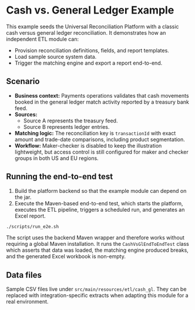 # Cash vs. General Ledger Example

This example seeds the Universal Reconciliation Platform with a classic cash versus general ledger
reconciliation. It demonstrates how an independent ETL module can:

- Provision reconciliation definitions, fields, and report templates.
- Load sample source system data.
- Trigger the matching engine and export a report end-to-end.

## Scenario

* **Business context:** Payments operations validates that cash movements booked in the general ledger
  match activity reported by a treasury bank feed.
* **Sources:**
  * Source A represents the treasury feed.
  * Source B represents ledger entries.
* **Matching logic:** The reconciliation key is `transactionId` with exact amount and trade-date
  comparisons, including product segmentation.
* **Workflow:** Maker-checker is disabled to keep the illustration lightweight, but access control is
  still configured for maker and checker groups in both US and EU regions.

## Running the end-to-end test

1. Build the platform backend so that the example module can depend on the jar.
2. Execute the Maven-based end-to-end test, which starts the platform, executes the ETL pipeline,
   triggers a scheduled run, and generates an Excel report.

```bash
./scripts/run_e2e.sh
```

The script uses the backend Maven wrapper and therefore works without requiring a global Maven
installation. It runs the `CashVsGlEndToEndTest` class which asserts that data was loaded, the
matching engine produced breaks, and the generated Excel workbook is non-empty.

## Data files

Sample CSV files live under `src/main/resources/etl/cash_gl`. They can be replaced with
integration-specific extracts when adapting this module for a real environment.
